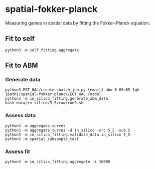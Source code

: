 # spatial-fokker-planck
Measuring games in spatial data by fitting the Fokker-Planck equation.

## Fit to self
```
python3 -m self_fitting.aggregate
```

## Fit to ABM

### Generate data
```
python3 EGT_HAL/create_sbatch_job.py {email} abm 0-00:05 1gb {path}/spatial-fokker-planck/EGT_HAL {node}
python3 -m in_silico_fitting.generate_abm_data
bash data/in_silico/5_5/raw/run0.sh
```

### Assess data
```
python3 -m aggregate_curves
python3 -m aggregate_curves -d in_silico -src 5_5 -sub 5
python3 -m in_silico_fitting.validate_data in_silico 5_5
python3 -m spatial_subsample_test
```

### Assess fit
```
python3 -m in_silico_fitting.aggregate -i 10000
```
